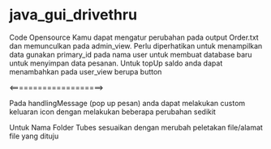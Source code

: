 # java_gui_drivethru
Code Opensource
Kamu dapat mengatur perubahan pada output Order.txt dan memunculkan pada admin_view. Perlu diperhatikan untuk menampilkan data gunakan primary_id pada nama user untuk membuat database baru untuk menyimpan data pesanan. Untuk topUp saldo anda dapat menambahkan pada user_view berupa button

<====================>

Pada handlingMessage (pop up pesan) anda dapat melakukan custom keluaran icon dengan melakukan beberapa perubahan sedikit

Untuk Nama Folder Tubes sesuaikan dengan merubah peletakan file/alamat file yang dituju
